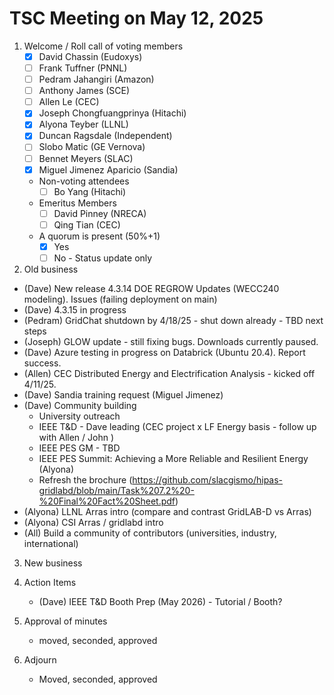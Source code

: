 # TSC Meeting on May 12, 2025

1. Welcome / Roll call of voting members
   - [x] David Chassin (Eudoxys)
   - [ ] Frank Tuffner (PNNL)
   - [ ] Pedram Jahangiri (Amazon)
   - [ ] Anthony James (SCE)
   - [ ] Allen Le (CEC)
   - [x] Joseph Chongfuangprinya (Hitachi)
   - [x] Alyona Teyber (LLNL)
   - [x] Duncan Ragsdale (Independent)
   - [ ] Slobo Matic (GE Vernova)
   - [ ] Bennet Meyers (SLAC)
   - [x] Miguel Jimenez Aparicio (Sandia)

   * Non-voting attendees
     - [ ] Bo Yang (Hitachi)
   
   * Emeritus Members
     - [ ] David Pinney (NRECA)
     - [ ] Qing Tian (CEC)
    
   * A quorum is present (50%+1)
     - [x] Yes
     - [ ] No - Status update only
    
2. Old business
  * (Dave) New release 4.3.14 DOE REGROW Updates (WECC240 modeling). Issues (failing deployment on main)
  * (Dave) 4.3.15 in progress
  * (Pedram) GridChat shutdown by 4/18/25 - shut down already - TBD next steps
  * (Joseph) GLOW update - still fixing bugs. Downloads currently paused.
  * (Dave) Azure testing in progress on Databrick (Ubuntu 20.4). Report success. 
  * (Allen) CEC Distributed Energy and Electrification Analysis - kicked off 4/11/25.
  * (Dave) Sandia training request (Miguel Jimenez)
  * (Dave) Community building
      * University outreach 
      * IEEE T&D - Dave leading (CEC project x LF Energy basis - follow up with Allen / John )
      * IEEE PES GM - TBD
      * IEEE PES Summit: Achieving a More Reliable and Resilient Energy (Alyona)
      * Refresh the brochure (https://github.com/slacgismo/hipas-gridlabd/blob/main/Task%207.2%20-%20Final%20Fact%20Sheet.pdf)
  * (Alyona) LLNL Arras intro (compare and contrast GridLAB-D vs Arras)
  * (Alyona) CSI Arras / gridlabd intro
  * (All) Build a community of contributors (universities, industry, international)

3. New business

  
4. Action Items
   * (Dave) IEEE T&D Booth Prep (May 2026) - Tutorial / Booth?

5. Approval of minutes
   - moved, seconded, approved

6. Adjourn
   - Moved, seconded, approved

